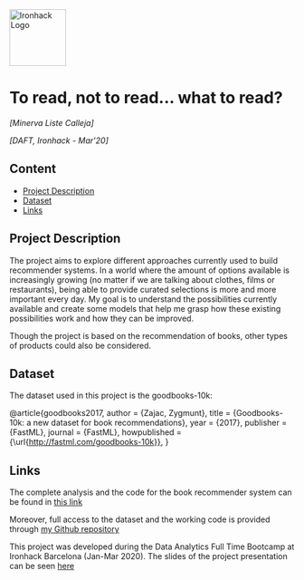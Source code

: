 <img src="https://bit.ly/2VnXWr2" alt="Ironhack Logo" width="100"/>

# To read, not to read... what to read?
*[Minerva Liste Calleja]*

*[DAFT, Ironhack - Mar'20]*

## Content
- [Project Description](#project-description)
- [Dataset](#dataset)
- [Links](#links)

## Project Description

The project aims to explore different approaches currently used to build recommender systems. In a world where the amount of options available is increasingly growing (no matter if we are talking about clothes, films or restaurants), being able to provide curated selections is more and more important every day. My goal is to understand the possibilities currently available and create some models that  help me grasp how these existing possibilities work and how they can be improved.

Though the project is based on the recommendation of books, other types of products could also be considered.


## Dataset

The dataset used in this project is the goodbooks-10k:

@article{goodbooks2017,
    author = {Zajac, Zygmunt},
    title = {Goodbooks-10k: a new dataset for book recommendations},
    year = {2017},
    publisher = {FastML},
    journal = {FastML},
    howpublished = {\url{http://fastml.com/goodbooks-10k}},
}



## Links

The complete analysis and the code for the book recommender system can be found in [this link](https://github.com/minervaliste/Project-Week-8-Final-Project/blob/master/An%20approach%20to%20book%20recommendations.ipynb) 

Moreover, full access to the dataset and the working code is provided through [my Github repository](https://github.com/minervaliste/Project-Week-8-Final-Project) 

This project was developed during the Data Analytics Full Time Bootcamp at Ironhack Barcelona (Jan-Mar 2020). The slides of the project presentation can be seen [here](http://bit.ly/book_recommender)


